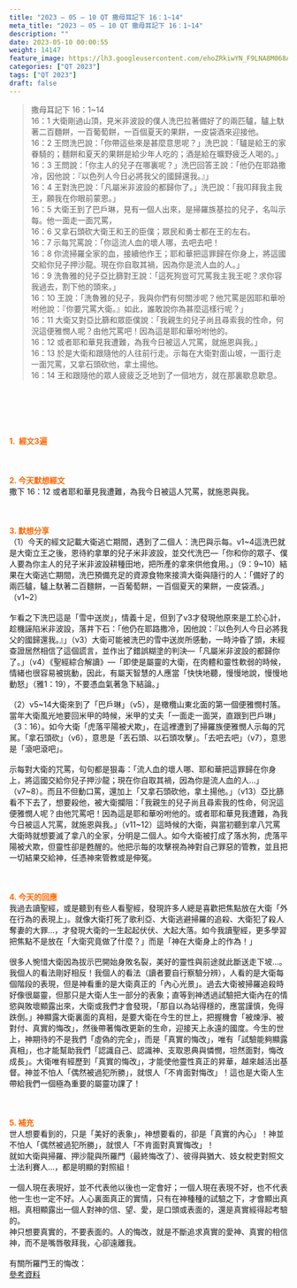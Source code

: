 ```yaml
---
title: "2023 – 05 – 10 QT 撒母耳記下 16：1~14"
meta_title: "2023 – 05 – 10 QT 撒母耳記下 16：1~14"
description: ""
date: 2023-05-10 00:00:55
weight: 14147
feature_image: https://lh3.googleusercontent.com/ehoZRkiwYN_F9LNA8M068AYxt73EavCZno-PD1cJRuf5BbSkQVUWr3gNEbt5kSs28Pb_Elg17kSrtf9ybWvojWoMV6I4tPM3vGRGDq6GkKkPdL2Gut4QAIw4-uykKUAtNiKgQKntvsU=w800
categories: ["QT 2023"]
tags: ["QT 2023"]
draft: false
---
```


<blockquote>撒母耳記下 16：1~14<br />
16：1 大衛剛過山頂，見米非波設的僕人洗巴拉著備好了的兩匹驢，驢上馱著二百麵餅，一百葡萄餅，一百個夏天的果餅，一皮袋酒來迎接他。<br />
16：2 王問洗巴說：「你帶這些來是甚麼意思呢？」洗巴說：「驢是給王的家眷騎的；麵餅和夏天的果餅是給少年人吃的；酒是給在曠野疲乏人喝的。」<br />
16：3 王問說：「你主人的兒子在哪裏呢？」洗巴回答王說：「他仍在耶路撒冷，因他說：『以色列人今日必將我父的國歸還我。』」<br />
16：4 王對洗巴說：「凡屬米非波設的都歸你了。」洗巴說：「我叩拜我主我王，願我在你眼前蒙恩。」<br />
16：5 大衛王到了巴戶琳，見有一個人出來，是掃羅族基拉的兒子，名叫示每。他一面走一面咒罵，<br />
16：6 又拿石頭砍大衛王和王的臣僕；眾民和勇士都在王的左右。<br />
16：7 示每咒罵說：「你這流人血的壞人哪，去吧去吧！<br />
16：8 你流掃羅全家的血，接續他作王；耶和華把這罪歸在你身上，將這國交給你兒子押沙龍。現在你自取其禍，因為你是流人血的人。」<br />
16：9 洗魯雅的兒子亞比篩對王說：「這死狗豈可咒罵我主我王呢？求你容我過去，割下他的頭來。」<br />
16：10 王說：「洗魯雅的兒子，我與你們有何關涉呢？他咒罵是因耶和華吩咐他說：『你要咒罵大衛。』如此，誰敢說你為甚麼這樣行呢？」<br />
16：11 大衛又對亞比篩和眾臣僕說：「我親生的兒子尚且尋索我的性命，何況這便雅憫人呢？由他咒罵吧！因為這是耶和華吩咐他的。<br />
16：12 或者耶和華見我遭難，為我今日被這人咒罵，就施恩與我。」<br />
16：13 於是大衛和跟隨他的人往前行走。示每在大衛對面山坡，一面行走一面咒罵，又拿石頭砍他，拿土揚他。<br />
16：14 王和跟隨他的眾人疲疲乏乏地到了一個地方，就在那裏歇息歇息。</blockquote><br />
&nbsp;<br />
<br />
&nbsp;<br />
<br />
<span style="color: #ff6600;"><strong>1.  經文3遍</strong></span><br />
<br />
&nbsp;<br />
<br />
<span style="color: #ff6600;"><strong>2. 今天默想經文<br />
</strong></span>撒下 16：12 或者耶和華見我遭難，為我今日被這人咒罵，就施恩與我。<br />
<br />
&nbsp;<br />
<br />
<strong><span style="color: #ff6600;">3. 默想分享<br />
</span></strong>（1）今天的經文記載大衛逃亡期間，遇到了二個人：洗巴與示每。v1~4這洗巴就是大衛立王之後，恩待約拿單的兒子米非波設，並交代洗巴—「你和你的眾子、僕人要為你主人的兒子米非波設耕種田地，把所產的拿來供他食用。」（9：9~10）結果在大衛逃亡期間，洗巴預備充足的資源食物來接濟大衛與隨行的人：「備好了的兩匹驢，驢上馱著二百麵餅，一百葡萄餅，一百個夏天的果餅，一皮袋酒。」（v1~2）<br />
<br />
乍看之下洗巴這是「雪中送炭」，情義十足，但到了v3才發現他原來是工於心計，趁機誣陷米非波設，落井下石：「他仍在耶路撒冷，因他說：『以色列人今日必將我父的國歸還我。』」（v3）大衛可能被洗巴的雪中送炭所感動，一時沖昏了頭，未經查證居然相信了這個謊言，並作出了錯誤糊塗的判決—「凡屬米非波設的都歸你了。」（v4）《聖經綜合解讀》—「即使是屬靈的大衛，在肉體和靈性軟弱的時候，情緒也很容易被挑動，因此，有屬天智慧的人應當「快快地聽，慢慢地說，慢慢地動怒」（雅1：19），不要憑血氣著急下結論。」<br />
<br />
（2）v5~14大衛來到了「巴戶琳」（v5），是橄欖山東北面的第一個便雅憫村落。當年大衛風光地要回米甲的時候，米甲的丈夫「一面走一面哭，直跟到巴戶琳」（3：16）。如今大衛「虎落平陽被犬欺」，在這裡遭到了掃羅族便雅憫人示每的咒駡。「拿石頭砍」（v6），意思是「丟石頭、以石頭攻擊」。「去吧去吧」（v7），意思是「滾吧滾吧」。<br />
<br />
示每對大衛的咒罵，句句都是狠毒：「流人血的壞人哪、耶和華把這罪歸在你身上，將這國交給你兒子押沙龍；現在你自取其禍，因為你是流人血的人…」（v7~8）。而且不但動口罵，還加上「又拿石頭砍他，拿土揚他。」（v13）亞比篩看不下去了，想要殺他，被大衛攔阻：「我親生的兒子尚且尋索我的性命，何況這便雅憫人呢？由他咒罵吧！因為這是耶和華吩咐他的。或者耶和華見我遭難，為我今日被這人咒罵，就施恩與我。」（v11~12）這時候的大衛，與當初聽到拿八咒罵大衛時就想要滅了拿八的全家，分明是二個人。如今大衛被打成了落水狗，虎落平陽被犬欺，但靈性卻是甦醒的。他把示每的攻擊視為神對自己罪惡的管教，並且把一切結果交給神，任憑神來管教或是伸冤。<br />
<br />
&nbsp;<br />
<br />
<strong style="font-size: inherit;"><span style="color: #ff6600;">4. 今天的回應<br />
</span></strong>我過去讀聖經，或是聽到有些人看聖經，發現許多人總是喜歡把焦點放在大衛「外在行為的表現上」。就像大衛打死了歌利亞、大衛逃避掃羅的追殺、大衛犯了殺人奪妻的大罪…，才發現大衛的一生起起伏伏、大起大落。如今我讀聖經，更多學習把焦點不是放在「大衛究竟做了什麼？」而是「神在大衛身上的作為！」<br />
<br />
很多人惋惜大衛因為拔示巴開始身敗名裂，美好的靈性與前途就此斷送走下坡…。我個人的看法剛好相反！我個人的看法（讀者要自行察驗分辨），人看的是大衛每個階段的表現，但是神看重的是大衛真正的「內心光景」。過去大衛被掃羅追殺時好像很屬靈，但那只是大衛人生一部分的表象；直等到神透過試驗把大衛內在的情慾與敗壞顯露出來，大衛或我們才會發現，「那自以為站得穩的，應當謹慎，免得跌倒。」神顯露大衛裏面的真相，是要大衛在今生的世上，把握機會「被煉淨、被對付、真實的悔改」，然後帶著悔改更新的生命，迎接天上永遠的國度。今生的世上，神期待的不是我們「虛偽的完全」，而是「真實的悔改」，唯有「試驗能夠顯露真相」，也才能幫助我們「認識自己、認識神、支取恩典與憐憫，坦然面對，悔改成長」。大衛唯有經歷到「真實的悔改」，才能使他靈性真正的昇華，越來越活出基督。神並不怕人「偶然被過犯所勝」，就恨人「不肯面對悔改」！這也是大衛人生帶給我們一個極為重要的屬靈功課了！<br />
<br />
&nbsp;<br />
<br />
<strong style="font-size: inherit;"><span style="color: #ff6600;">5. 補充<br />
</span></strong>世人想要看到的，只是「美好的表象」，神想要看的，卻是「真實的內心」！神並不怕人「偶然被過犯所勝」，就恨人「不肯面對真實悔改」！<br />
就如大衛與掃羅、押沙龍與所羅門（最終悔改了）、彼得與猶大、妓女稅吏對照文士法利賽人…，都是明顯的對照組！<br />
<br />
一個人現在表現好，並不代表他以後也一定會好；一個人現在表現不好，也不代表他一生也一定不好。人心裏面真正的實情，只有在神種種的試驗之下，才會顯出真相。真相顯露出一個人對神的信、望、愛，是口頭或表面的，還是真實經得起考驗的。<br />
神只想要真實的，不要表面的。人的悔改，就是不斷追求真實的愛神、真實的相信神，而不是嘴唇敬拜我，心卻遠離我。<br />
<br />
有關所羅門王的悔改：<br />
<a href="https://sites.google.com/view/reasonstobelieve2020/%E6%89%80%E7%BE%85%E9%96%80%E7%8E%8B%E6%98%AF%E5%BE%97%E6%95%91%E7%9A%84%E5%97%8E%E5%A6%82%E6%9E%9C%E6%98%AF%E7%82%BA%E4%BD%95%E4%BB%96%E6%9C%80%E5%BE%8C%E6%9C%83%E6%95%AC%E6%8B%9C%E5%81%87%E7%A5%9E%E9%9B%96%E7%84%B6%E5%9F%BA%E7%9D%A3%E5%BE%92%E5%81%B6%E7%84%B6%E8%A2%AB%E9%81%8E%E7%8A%AF%E6%89%80%E5%8B%9D%E4%BD%86%E6%8B%9C%E7%A5%9E%E5%B0%B1%E5%A5%BD%E5%83%8F%E6%98%AF%E5%AE%8C%E5%85%A8%E8%83%8C%E6%A3%84%E7%A5%9E%E5%A6%82%E6%9E%9C%E4%B8%8D%E6%98%AF%E7%82%BA%E4%BD%95%E7%A5%9E%E7%94%A8%E4%BB%96%E5%AF%AB%E4%B8%8B%E8%81%96%E7%B6%93%E7%AE%B4%E8%A8%80%E5%82%B3%E9%81%93%E6%9B%B8%E5%92%8C%E9%9B%85%E6%AD%8C">參考資料</a><br />
<br />
<strong style="font-size: inherit;"><span style="color: #ff6600;"> </span></strong>
        